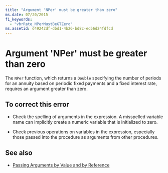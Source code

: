 ```yaml
---
title: "Argument 'NPer' must be greater than zero"
ms.date: 07/20/2015
f1_keywords: 
  - "vbrRate_NPerMustBeGTZero"
ms.assetid: d49242df-dbd1-4b26-bd8c-ed56d24fdfcd
---
```

# Argument 'NPer' must be greater than zero
The `NPer` function, which returns a `Double` specifying the number of periods for an annuity based on periodic fixed payments and a fixed interest rate, requires an argument greater than zero.  
  
## To correct this error  
  
- Check the spelling of arguments in the expression. A misspelled variable name can implicitly create a numeric variable that is initialized to zero.  
  
- Check previous operations on variables in the expression, especially those passed into the procedure as arguments from other procedures.  
  
## See also

- [Passing Arguments by Value and by Reference](../programming-guide/language-features/procedures/passing-arguments-by-value-and-by-reference.md)
